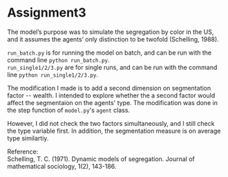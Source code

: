 # Assignment3
The model’s purpose was to simulate the segregation by color in the US, and it assumes the agents’ only distinction to be twofold (Schelling, 1988). <br>

``run_batch.py`` is for running the model on batch, and can be run with the command line ``python run_batch.py``. <br>
``run_single1/2/3.py`` are for single runs, and can be run with the command line ``python run_single1/2/3.py``. <br>

The modification I made is to add a second dimension on segmentation factor -- wealth. I intended to explore whether the a second factor would affect the segmentaion on the agents' type. The modification was done in the step function of ``model.py``'s ``agent`` class.<br>

However, I did not check the two factors simultaneously, and I still check the type variable first. In addition, the segmentation measure is on average type similartiy. <br>

Reference:<br>
Schelling, T. C. (1971). Dynamic models of segregation. Journal of mathematical sociology, 1(2), 143-186.
